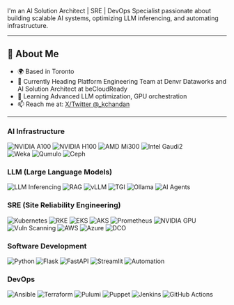 

I'm an AI Solution Architect | SRE | DevOps Specialist passionate about building scalable AI systems, optimizing LLM inferencing, and automating infrastructure. 

---

## 🚀 About Me
- 🌍 Based in Toronto
- 💼 Currently Heading Platform Engineering Team at Denvr Dataworks and AI Solution Architect at beCloudReady
- 🌱 Learning Advanced LLM optimization, GPU orchestration
- 📫 Reach me at: [X/Twitter @_kchandan](https://x.com/_kchandan)

---
### AI Infrastructure
![NVIDIA A100](https://img.shields.io/badge/NVIDIA%20A100-76B900?style=flat&logo=nvidia&logoColor=white)
![NVIDIA H100](https://img.shields.io/badge/NVIDIA%20H100-76B900?style=flat&logo=nvidia&logoColor=white)
![AMD Mi300](https://img.shields.io/badge/AMD%20Mi300-ED1C24?style=flat&logo=amd&logoColor=white)
![Intel Gaudi2](https://img.shields.io/badge/Intel%20Gaudi2-0071C5?style=flat&logo=intel&logoColor=white)  
![Weka](https://img.shields.io/badge/Weka-FF6600?style=flat)  ![Qumulo](https://img.shields.io/badge/Qumulo-00AEEF?style=flat)  ![Ceph](https://img.shields.io/badge/Ceph-FF4500?style=flat)

### LLM (Large Language Models)
![LLM Inferencing](https://img.shields.io/badge/LLM%20Inferencing-6A5ACD?style=flat) ![RAG](https://img.shields.io/badge/RAG%20Apps-4682B4?style=flat) ![vLLM](https://img.shields.io/badge/vLLM-FFD700?style=flat) ![TGI](https://img.shields.io/badge/TGI-20B2AA?style=flat) ![Ollama](https://img.shields.io/badge/Ollama-32CD32?style=flat) ![AI Agents](https://img.shields.io/badge/AI%20Agent%20Dev-9932CC?style=flat)

### SRE (Site Reliability Engineering)
![Kubernetes](https://img.shields.io/badge/Kubernetes-326CE5?style=flat&logo=kubernetes&logoColor=white)  ![RKE](https://img.shields.io/badge/RKE-326CE5?style=flat)  ![EKS](https://img.shields.io/badge/EKS-FF9900?style=flat&logo=amazonaws&logoColor=white)  ![AKS](https://img.shields.io/badge/AKS-0078D4?style=flat&logo=microsoftazure&logoColor=white)  ![Prometheus](https://img.shields.io/badge/Prometheus-E6522C?style=flat&logo=prometheus&logoColor=white)  ![NVIDIA GPU](https://img.shields.io/badge/NVIDIA%20GPU-76B900?style=flat&logo=nvidia&logoColor=white)  ![Vuln Scanning](https://img.shields.io/badge/Vuln%20Scanning-FF4500?style=flat)  ![AWS](https://img.shields.io/badge/AWS-232F3E?style=flat&logo=amazonaws&logoColor=white) ![Azure](https://img.shields.io/badge/Azure-0078D4?style=flat&logo=microsoftazure&logoColor=white)   ![DCO](https://img.shields.io/badge/DCO-4682B4?style=flat)

### Software Development
![Python](https://img.shields.io/badge/Python-3776AB?style=flat&logo=python&logoColor=white)  ![Flask](https://img.shields.io/badge/Flask-000000?style=flat&logo=flask&logoColor=white)  ![FastAPI](https://img.shields.io/badge/FastAPI-009688?style=flat&logo=fastapi&logoColor=white)  ![Streamlit](https://img.shields.io/badge/Streamlit-FF4B4B?style=flat&logo=streamlit&logoColor=white)  ![Automation](https://img.shields.io/badge/Automation-6A5ACD?style=flat)

### DevOps
![Ansible](https://img.shields.io/badge/Ansible-EE0000?style=flat&logo=ansible&logoColor=white)  ![Terraform](https://img.shields.io/badge/Terraform-7B42BC?style=flat&logo=terraform&logoColor=white)  ![Pulumi](https://img.shields.io/badge/Pulumi-8A1F9C?style=flat&logo=pulumi&logoColor=white)  ![Puppet](https://img.shields.io/badge/Puppet-FFAE1A?style=flat&logo=puppet&logoColor=white)  ![Jenkins](https://img.shields.io/badge/Jenkins-D24939?style=flat&logo=jenkins&logoColor=white)  ![GitHub Actions](https://img.shields.io/badge/GitHub%20Actions-2088FF?style=flat&logo=githubactions&logoColor=white)



